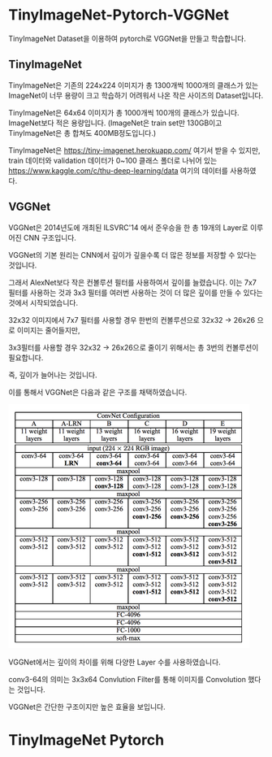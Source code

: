 # TinyImageNet-Pytorch-VGGNet

TinyImageNet Dataset을 이용하여 pytorch로 VGGNet을 만들고 학습합니다.

## TinyImageNet

TinyImageNet은 기존의 224x224 이미지가 총 1300개씩 1000개의 클래스가 있는 ImageNet이 너무 용량이 크고 학습하기 어려워서 나온 작은 사이즈의 Dataset입니다.

TinyImageNet은 64x64 이미지가 총 1000개씩 100개의 클래스가 있습니다. ImageNet보다 적은 용량입니다. (ImageNet은 train set만 130GB이고 TinyImageNet은 총 합쳐도 400MB정도입니다.)

TinyImageNet은 https://tiny-imagenet.herokuapp.com/ 여기서 받을 수 있지만, train 데이터와 validation 데이터가 0~100 클래스 폴더로 나뉘어 있는 https://www.kaggle.com/c/thu-deep-learning/data 여기의 데이터를 사용하였다.

## VGGNet

VGGNet은 2014년도에 개최된 ILSVRC'14 에서 준우승을 한 총 19개의 Layer로 이루어진 CNN 구조입니다.

VGGNet의 기본 원리는 CNN에서 깊이가 깊을수록 더 많은 정보를 저장할 수 있다는 것입니다.

그래서 AlexNet보다 작은 컨볼루션 필터를 사용하여서 깊이를 늘렸습니다. 이는 7x7 필터를 사용하는 것과 3x3 필터를 여러번 사용하는 것이 더 많은 깊이를 만들 수 있다는 것에서 시작되었습니다.

32x32 이미지에서 7x7 필터를 사용할 경우 한번의 컨볼루션으로 32x32 -> 26x26 으로 이미지는 줄어들지만,

3x3필터를 사용할 경우 32x32 -> 26x26으로 줄이기 위해서는 총 3번의 컨볼루션이 필요합니다.

즉, 깊이가 늘어나는 것입니다.

이를 통해서 VGGNet은 다음과 같은 구조를 채택하였습니다.

![img1](https://github.com/kjo26619/TinyImageNet-Pytorch-VGGNet/blob/main/image/vgg.png)

VGGNet에서는 깊이의 차이를 위해 다양한 Layer 수를 사용하였습니다.

conv3-64의 의미는 3x3x64 Convlution Filter를 통해 이미지를 Convolution 했다는 것입니다.

VGGNet은 간단한 구조이지만 높은 효율을 보입니다.

# TinyImageNet Pytorch



